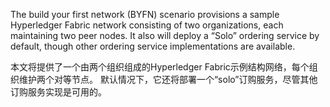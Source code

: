 The build your first network (BYFN) scenario provisions a sample Hyperledger Fabric network consisting of two organizations, each maintaining two peer nodes. It also will deploy a “Solo” ordering service by default, though other ordering service implementations are available.

本文将提供了一个由两个组织组成的Hyperledger Fabric示例结构网络，每个组织维护两个对等节点。
默认情况下，它还将部署一个“solo”订购服务，尽管其他订购服务实现是可用的。
